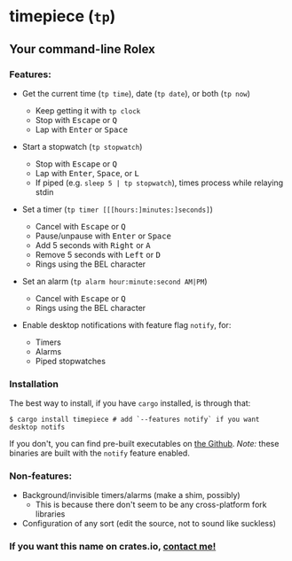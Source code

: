 # timepiece (`tp`)
## Your command-line Rolex

### Features:
 - Get the current time (`tp time`), date (`tp date`), or both (`tp now`)
   - Keep getting it with `tp clock`
   - Stop with <kbd>Escape</kbd> or <kbd>Q</kbd>
   - Lap with <kbd>Enter</kbd> or <kbd>Space</kbd>

 - Start a stopwatch (`tp stopwatch`)
   - Stop with <kbd>Escape</kbd> or <kbd>Q</kbd>
   - Lap with <kbd>Enter</kbd>, <kbd>Space</kbd>, or <kbd>L</kbd>
   - If piped (e.g. `sleep 5 | tp stopwatch`), times process while relaying stdin

 - Set a timer (`tp timer [[[hours:]minutes:]seconds]`)
   - Cancel with <kbd>Escape</kbd> or <kbd>Q</kbd>
   - Pause/unpause with <kbd>Enter</kbd> or <kbd>Space</kbd>
   - Add 5 seconds with <kbd>Right</kbd> or <kbd>A</kbd>
   - Remove 5 seconds with <kbd>Left</kbd> or <kbd>D</kbd>
   - Rings using the BEL character

 - Set an alarm (`tp alarm hour:minute:second AM|PM`)
   - Cancel with <kbd>Escape</kbd> or <kbd>Q</kbd>
   - Rings using the BEL character

 - Enable desktop notifications with feature flag `notify`, for:
   - Timers
   - Alarms
   - Piped stopwatches

### Installation

The best way to install, if you have `cargo` installed, is through that:

```shell
$ cargo install timepiece # add `--features notify` if you want desktop notifs
```

If you don't, you can find pre-built executables on 
[the Github](https://github.com/kyllingene/timepiece/releases).
*Note:* these binaries are built with the `notify` feature enabled.

### Non-features:
 - Background/invisible timers/alarms (make a shim, possibly)
   - This is because there don't seem to be any cross-platform fork libraries
 - Configuration of any sort (edit the source, not to sound like suckless)

### If you want this name on crates.io, [contact me!](mailto:fuzzymuffin343@gmail.com)
